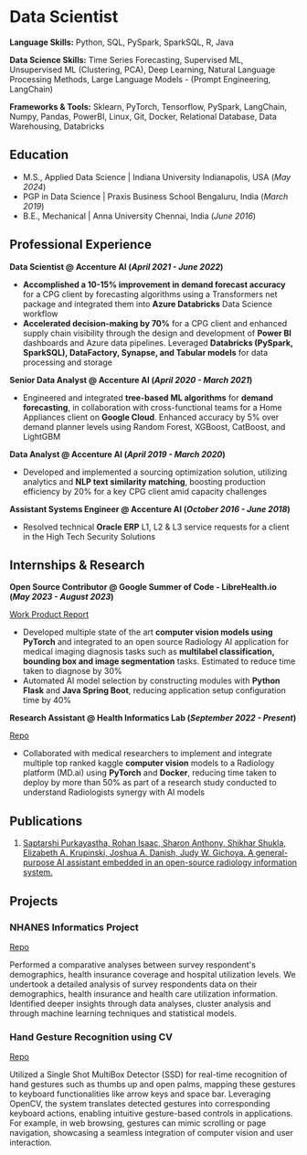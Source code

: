 # Data Scientist

**Language Skills:** Python, SQL, PySpark, SparkSQL, R, Java

**Data Science Skills:** Time Series Forecasting, Supervised ML, Unsupervised ML (Clustering, PCA), Deep Learning, Natural Language Processing Methods, Large Language Models - (Prompt Engineering, LangChain)

**Frameworks & Tools:** Sklearn, PyTorch, Tensorflow, PySpark, LangChain, Numpy, Pandas, PowerBI, Linux, Git, Docker, Relational Database, Data Warehousing, Databricks

## Education
- M.S., Applied Data Science	| Indiana University Indianapolis, USA (_May 2024_)
- PGP in Data Science | Praxis Business School Bengaluru, India (_March 2019_)
- B.E., Mechanical | Anna University Chennai, India (_June 2016_)

## Professional Experience
**Data Scientist @ Accenture AI (_April 2021 - June 2022_)**
- **Accomplished a 10-15% improvement in demand forecast accuracy** for a CPG client by forecasting algorithms using a Transformers net package and integrated them into **Azure Databricks** Data Science workflow
- **Accelerated decision-making by 70%** for a CPG client and enhanced supply chain visibility through the design and development of **Power BI** dashboards and Azure data pipelines. Leveraged **Databricks (PySpark, SparkSQL), DataFactory, Synapse, and Tabular models** for data processing and storage

**Senior Data Analyst @ Accenture AI (_April 2020 - March 2021_)**
- Engineered and integrated **tree-based ML algorithms** for **demand forecasting**, in collaboration with cross-functional teams for a Home Appliances client on **Google Cloud**. Enhanced accuracy by 5% over demand planner levels using Random Forest, XGBoost, CatBoost, and LightGBM

**Data Analyst @ Accenture AI (_April 2019 - March 2020_)**
- Developed and implemented a sourcing optimization solution, utilizing analytics and **NLP text similarity matching**, boosting production efficiency by 20% for a key CPG client amid capacity challenges

**Assistant Systems Engineer @ Accenture AI (_October 2016 - June 2018_)**
- Resolved technical **Oracle ERP** L1, L2 & L3 service requests for a client in the High Tech Security Solutions

## Internships & Research
**Open Source Contributor @ Google Summer of Code - LibreHealth.io (_May 2023 - August 2023_)**

[Work Product Report](https://rohanisaac.blogspot.com/2023/08/google-summer-of-code-2023-ai-model.html)

- Developed multiple state of the art **computer vision models using PyTorch** and integrated to an open source Radiology AI application for medical imaging diagnosis tasks such as **multilabel classification, bounding box and image segmentation** tasks. Estimated to reduce time taken to diagnose by 30%
- Automated AI model selection by constructing modules with **Python Flask** and **Java Spring Boot**, reducing application setup configuration time by 40%

**Research Assistant @ Health Informatics Lab (_September 2022 - Present_)**

[Repo](https://github.com/rogyizac/MD.ai)

- Collaborated with medical researchers to implement and integrate multiple top ranked kaggle **computer vision** models to a Radiology platform (MD.ai) using **PyTorch** and **Docker**, reducing time taken to deploy by more than 50% as part of a research study conducted to understand Radiologists synergy with AI models

## Publications
1. [Saptarshi Purkayastha, Rohan Isaac, Sharon Anthony, Shikhar Shukla, Elizabeth A. Krupinski, Joshua A. Danish, Judy W. Gichoya. A general-purpose AI assistant embedded in an open-source radiology information system.](https://doi.org/10.48550/arXiv.2303.10338)

## Projects

### NHANES Informatics Project
[Repo](https://github.com/rogyizac/NHANES_informatics_project)

Performed a comparative analyses between survey respondent's demographics, health insurance coverage and hospital utilization levels. We undertook a detailed analysis of survey respondents data on their demographics, health insurance and health care utilization information. Identified deeper insights through data analyses, cluster analysis and through machine learning techniques and statistical models.

### Hand Gesture Recognition using CV
[Repo](https://github.com/rogyizac/Gesture-recognition-using-CV)

Utilized a Single Shot MultiBox Detector (SSD) for real-time recognition of hand gestures such as thumbs up and open palms, mapping these gestures to keyboard functionalities like arrow keys and space bar. Leveraging OpenCV, the system translates detected gestures into corresponding keyboard actions, enabling intuitive gesture-based controls in applications. For example, in web browsing, gestures can mimic scrolling or page navigation, showcasing a seamless integration of computer vision and user interaction.
